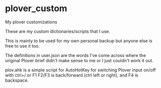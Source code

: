# plover_custom
My plover customizations

These are my custom dictionaries/scripts that I use.

This is mainly to be used for my own personal backup but anyone else is free to use it too.

The definitions in user.json are the words I've come across where the original Plover brief didn't make sense to me or I just couldn't work it out. 

plov.ahk is a simple script for AutoHotKey for switching Plover input on/off with ctrl+/ or F1
F2/F3 is back/forward (ctrl left or right), and F4 is backspace. 
